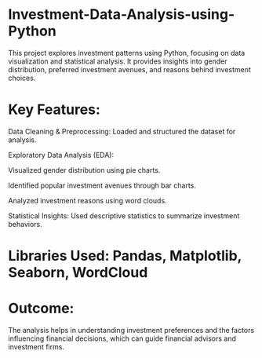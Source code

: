 # Investment-Data-Analysis-using-Python
This project explores investment patterns using Python, focusing on data visualization and statistical analysis. It provides insights into gender distribution, preferred investment avenues, and reasons behind investment choices.

# Key Features:
Data Cleaning & Preprocessing: Loaded and structured the dataset for analysis.


Exploratory Data Analysis (EDA):


Visualized gender distribution using pie charts.


Identified popular investment avenues through bar charts.


Analyzed investment reasons using word clouds.


Statistical Insights: Used descriptive statistics to summarize investment behaviors.

# Libraries Used: Pandas, Matplotlib, Seaborn, WordCloud

# Outcome:
The analysis helps in understanding investment preferences and the factors influencing financial decisions, which can guide financial advisors and investment firms.
